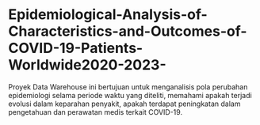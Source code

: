 # Epidemiological-Analysis-of-Characteristics-and-Outcomes-of-COVID-19-Patients-Worldwide2020-2023-
Proyek Data Warehouse ini  bertujuan untuk menganalisis pola perubahan epidemiologi selama periode waktu yang diteliti, memahami apakah terjadi evolusi dalam keparahan penyakit, apakah terdapat peningkatan dalam pengetahuan dan perawatan medis terkait COVID-19.
